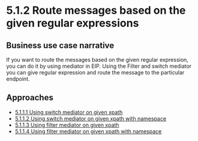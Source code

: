 # 5.1.2 Route messages based on the given regular expressions

## Business use case narrative

If you want to route the messages based on the given regular expression, you can do it by using mediator in EIP.
Using the Filter and switch mediator you can give regular expression and route the message to the particular endpoint.

## Approaches

- [5.1.1.1 Using switch mediator on given xpath](https://github.com/wso2/product-ei/tree/product-scenarios/product-scenarios/5-Route-messages-between-systems/5.1-Route-based-on-the-content-of-the-messages/5.1.1-Route-messages-based-on-the-given-Xpath/5.1.1.1-Using-switch-mediator-on-given-xpath)
- [5.1.1.2 Using switch mediator on given xpath with namespace](https://github.com/wso2/product-ei/tree/product-scenarios/product-scenarios/5-Route-messages-between-systems/5.1-Route-based-on-the-content-of-the-messages/5.1.1-Route-messages-based-on-the-given-Xpath/5.1.1.2-Using-switch-mediator-on-given-xpath-with-namespace)
- [5.1.1.3 Using filter mediator on given xpath](https://github.com/wso2/product-ei/tree/product-scenarios/product-scenarios/5-Route-messages-between-systems/5.1-Route-based-on-the-content-of-the-messages/5.1.1-Route-messages-based-on-the-given-Xpath/5.1.1.3-Using-filter-mediator-on-given-xpath)
- [5.1.1.4 Using filter mediator on given xpath with namespace](https://github.com/wso2/product-ei/tree/product-scenarios/product-scenarios/5-Route-messages-between-systems/5.1-Route-based-on-the-content-of-the-messages/5.1.1-Route-messages-based-on-the-given-Xpath/5.1.1.4-Using-filter-mediator-on-given-xpath-with-namespace)
